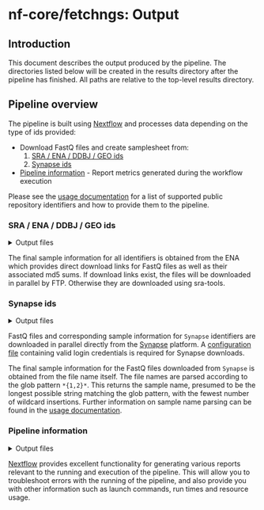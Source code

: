 # nf-core/fetchngs: Output

## Introduction

This document describes the output produced by the pipeline. The directories listed below will be created in the results directory after the pipeline has finished. All paths are relative to the top-level results directory.

## Pipeline overview

The pipeline is built using [Nextflow](https://www.nextflow.io/) and processes data depending on the type of ids provided:

* Download FastQ files and create samplesheet from:
    1. [SRA / ENA / DDBJ / GEO ids](#sra--ena--ddbj--geo-ids)
    2. [Synapse ids](#synapse-ids)
* [Pipeline information](#pipeline-information) - Report metrics generated during the workflow execution

Please see the [usage documentation](https://nf-co.re/fetchngs/usage#introduction) for a list of supported public repository identifiers and how to provide them to the pipeline.

### SRA / ENA / DDBJ / GEO ids

<details markdown="1">
<summary>Output files</summary>

* `fastq/`
    * `*.fastq.gz`: Paired-end/single-end reads downloaded from the SRA / ENA / DDBJ / GEO.
* `fastq/md5/`
    * `*.md5`: Files containing `md5` sum for FastQ files downloaded from the ENA.
* `samplesheet/`
    * `samplesheet.csv`: Auto-created samplesheet with collated metadata and paths to downloaded FastQ files.
    * `id_mappings.csv`: File with selected fields that can be used to rename samples to more informative names; see [`--sample_mapping_fields`](https://nf-co.re/fetchngs/parameters#sample_mapping_fields) parameter to customise this behaviour.
    * `multiqc_config.yml`: [MultiQC](https://multiqc.info/docs/#bulk-sample-renaming) config file that can be passed to most nf-core pipelines via the `--multiqc_config` parameter for bulk renaming of sample names from database ids; [`--sample_mapping_fields`](https://nf-co.re/fetchngs/parameters#sample_mapping_fields) parameter to customise this behaviour.
* `metadata/`
    * `*.runinfo_ftp.tsv`: Re-formatted metadata file downloaded from the ENA.
    * `*.runinfo.tsv`: Original metadata file downloaded from the ENA.

</details>

The final sample information for all identifiers is obtained from the ENA which provides direct download links for FastQ files as well as their associated md5 sums. If download links exist, the files will be downloaded in parallel by FTP. Otherwise they are downloaded using sra-tools.

### Synapse ids

<details markdown="1">
<summary>Output files</summary>

* `fastq/`
    * `*.fastq.gz`: Paired-end/single-end reads downloaded from Synapse.
* `fastq/md5/`
    * `*.md5`: Files containing `md5` sum for FastQ files downloaded from the Synapse platform.
* `samplesheet/`
    * `samplesheet.csv`: Auto-created samplesheet with collated metadata and paths to downloaded FastQ files.
* `metadata/`
    * `*.metadata.txt`: Original metadata file generated using the `synapse show` command.
    * `*.list.txt`: Original output of the `synapse list` command, containing the Synapse ids, file version numbers, file names, and other file-specific data for the Synapse directory ID provided.

</details>

FastQ files and corresponding sample information for `Synapse` identifiers are downloaded in parallel directly from the [Synapse](https://www.synapse.org/#) platform. A [configuration file](http://python-docs.synapse.org/build/html/Credentials.html#use-synapseconfig) containing valid login credentials is required for Synapse downloads.

The final sample information for the FastQ files downloaded from `Synapse` is obtained from the file name itself. The file names are parsed according to the glob pattern `*{1,2}*`. This returns the sample name, presumed to be the longest possible string matching the glob pattern, with the fewest number of wildcard insertions. Further information on sample name parsing can be found in the [usage documentation](https://nf-co.re/fetchngs/usage#introduction).

### Pipeline information

<details markdown="1">
<summary>Output files</summary>

* `pipeline_info/`
    * Reports generated by Nextflow: `execution_report.html`, `execution_timeline.html`, `execution_trace.txt` and `pipeline_dag.dot`/`pipeline_dag.svg`.
    * Reports generated by the pipeline: `pipeline_report.html`, `pipeline_report.txt` and `software_versions.tsv`.

</details>

[Nextflow](https://www.nextflow.io/docs/latest/tracing.html) provides excellent functionality for generating various reports relevant to the running and execution of the pipeline. This will allow you to troubleshoot errors with the running of the pipeline, and also provide you with other information such as launch commands, run times and resource usage.
